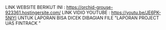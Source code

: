 LINK WEBSITE BERIKUT INI : https://orchid-grouse-923361.hostingersite.com/
LINK VIDIO YOUTUBE : https://youtu.be/JE6PK-5NlYI
UNTUK LAPORAN BISA DICEK DIBAGIAN FILE "LAPORAN PROJECT UAS FINTRACK "
